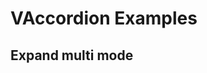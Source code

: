 # VAccordion Examples

<code-tab>
<template #example>
<ExpandedExample/>
</template>
<template #code>

```vue
<!--@include: ./components/accordion/ExpandedExample.vue-->
```
</template>
</code-tab>


## Expand multi mode

<code-tab>
<template #example>
<MultiModeExample/>
</template>
<template #code>

```vue
<!--@include: ./components/accordion/MultiModeExample.vue-->
```
</template>
</code-tab>


<script setup lang="ts">
import CodeTab from '../custom/CodeTab.vue';
import { defineClientComponent } from 'vitepress';

const ExpandedExample = defineClientComponent(() =>  import("./components/accordion/ExpandedExample.vue"));
const MultiModeExample = defineClientComponent(() =>  import("./components/accordion/MultiModeExample.vue"));
</script>
